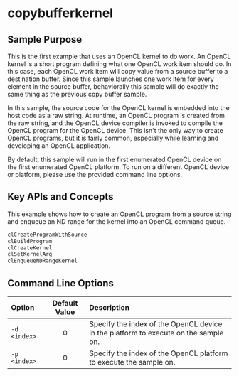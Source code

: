 # copybufferkernel

## Sample Purpose

This is the first example that uses an OpenCL kernel to do work.
An OpenCL kernel is a short program defining what one OpenCL work item should do.
In this case, each OpenCL work item will copy value from a source buffer to a destination buffer.
Since this sample launches one work item for every element in the source buffer, behaviorally this sample will do exactly the same thing as the previous copy buffer sample.

In this sample, the source code for the OpenCL kernel is embedded into the host code as a raw string.
At runtime, an OpenCL program is created from the raw string, and the OpenCL device compiler is invoked to compile the OpenCL program for the OpenCL device.
This isn't the only way to create OpenCL programs, but it is fairly common, especially while learning and developing an OpenCL application.

By default, this sample will run in the first enumerated OpenCL device on the first enumerated OpenCL platform.
To run on a different OpenCL device or platform, please use the provided command line options.

## Key APIs and Concepts

This example shows how to create an OpenCL program from a source string and enqueue an ND range for the kernel into an OpenCL command queue.


```c
clCreateProgramWithSource
clBuildProgram
clCreateKernel
clSetKernelArg
clEnqueueNDRangeKernel
```

## Command Line Options

| Option | Default Value | Description |
|:--|:-:|:--|
| `-d <index>` | 0 | Specify the index of the OpenCL device in the platform to execute on the sample on.
| `-p <index>` | 0 | Specify the index of the OpenCL platform to execute the sample on.
